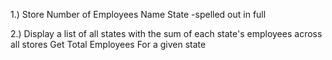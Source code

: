1.)
Store
Number of Employees
Name
State -spelled out in full


2.)
Display a list of all states with the sum of each state's employees across all stores
Get Total Employees For a given state